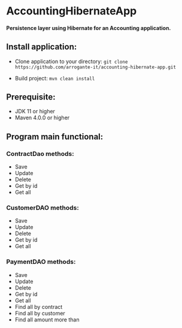 # AccountingHibernateApp

#### Persistence layer using Hibernate for an Accounting application.

## Install application:
- Clone application to your directory:
`git clone https://github.com/arrogante-it/accounting-hibernate-app.git`

- Build project: `mvn clean install`

## Prerequisite:
- JDK 11 or higher
- Maven 4.0.0 or higher

## Program main functional:

### ContractDao methods:
- Save 
- Update
- Delete
- Get by id
- Get all

### CustomerDAO methods:
- Save 
- Update
- Delete
- Get by id
- Get all

### PaymentDAO methods:
- Save 
- Update
- Delete
- Get by id
- Get all
- Find all by contract
- Find all by customer
- Find all amount more than
